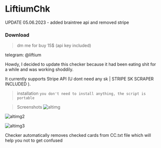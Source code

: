 # LiftiumChk 
UPDATE 05.06.2023 - added braintree api and removed stripe


### Download
> dm me for buy 15$ (api key included)

telegram: @liftium











Howdy, I decided to update this checker because it had been eating shit for a while and was working shoddily. 


It currently supports Stripe API (U dont need any sk | STRIPE SK SCRAPER INCLUDED ).


> installation
`you don't need to install anything, the script is portable`


> Screenshots
![altimg](https://cdn.discordapp.com/attachments/1100745735500206090/1100793024386191391/image.png)

![altimg2](https://cdn.discordapp.com/attachments/1105370472511713320/1108427256453406761/image.png)

![altimg3](https://cdn.discordapp.com/attachments/1105370472511713320/1108427877394952202/image.png)




Checker automatically removes checked cards from CC.txt file which will help you not to get confused













